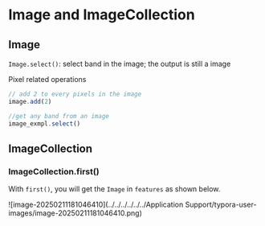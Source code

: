 # Image and ImageCollection

## Image

`Image.select()`: select band in the image; the output is still a image

Pixel related operations

```javascript
// add 2 to every pixels in the image
image.add(2)

//get any band from an image
image_exmpl.select()
```

## ImageCollection

### ImageCollection.first()

With `first()`, you will get the `Image` in `features` as shown below.

![image-20250211181046410](../../../../../../Application Support/typora-user-images/image-20250211181046410.png)
